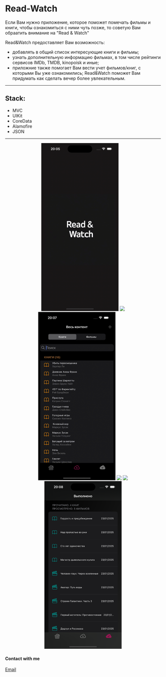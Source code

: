 # Read-Watch

Если Вам нужно приложение, которое поможет помечать фильмы и книги, чтобы ознакомиться с ними чуть позже, то советую Вам обраатить внимание на "Read & Watch"

Read&Watch предоставляет Вам возможность:
- добавлять в общий список интересующие книги и фильмы;
- узнать дополнительную информацию фильмах, в том числе рейтинги сервисов IMDb, TMDB, kinopoisk и иные;
- приложние также помогает Вам вести учет фильмов/книг, с которыми Вы уже ознакомились;
Read&Watch поможет Вам придумать как сделать вечер более увлекательным.

___
## Stack:
- MVC
- UIKit
- CoreData
- Alamofire
- JSON

---
<p align="center">
      <img src="https://github.com/VadimWictorovich/Read-Watch/blob/dev/Read%26Watch/Read%26Watch/Assets.xcassets/Simulator-Screen-Recording-iPhone-16-2025-01-23-at-20.06.08.dataset/Simulator-Screen-Recording-iPhone-16-2025-01-23-at-20.06.08.gif" width="250"> <img src="https://github.com/VadimWictorovich/Read-Watch/blob/dev/Read%26Watch/Read%26Watch/Assets.xcassets/Simulator-Screen-Recording-iPhone-16-2025-01-23-at-20.07.17.dataset/Simulator-Screen-Recording-iPhone-16-2025-01-23-at-20.07.17.gif" width="250"> <img src="https://github.com/VadimWictorovich/Read-Watch/blob/dev/Read%26Watch/Read%26Watch/Assets.xcassets/Simulator-Screen-Recording-iPhone-16-2025-01-23-at-20.07.41.dataset/Simulator-Screen-Recording-iPhone-16-2025-01-23-at-20.07.41.gif" width="250"> <img src="https://github.com/VadimWictorovich/Read-Watch/blob/dev/Read%26Watch/Read%26Watch/Assets.xcassets/Simulator-Screen-Recording-iPhone-16-2025-01-23-at-20.08.20.dataset/Simulator-Screen-Recording-iPhone-16-2025-01-23-at-20.08.20.gif" width="250"> <img src="https://github.com/VadimWictorovich/Read-Watch/blob/dev/Read%26Watch/Read%26Watch/Assets.xcassets/Simulator-Screen-Recording-iPhone-16-2025-01-23-at-20.10.51.dataset/Simulator-Screen-Recording-iPhone-16-2025-01-23-at-20.10.51.gif" width="250"> <img src="https://github.com/VadimWictorovich/Read-Watch/blob/dev/Read%26Watch/Read%26Watch/Assets.xcassets/Simulator%20Screenshot%20-%20iPhone%2016%20-%202025-01-23%20at%2020.08.44.imageset/Simulator%20Screenshot%20-%20iPhone%2016%20-%202025-01-23%20at%2020.08.44.png" width="250">
</p>

#### Contact with me
[Email](mailto:vadim.wictorowich@gmail.com "vadim.wictorowich@gmail.com")

